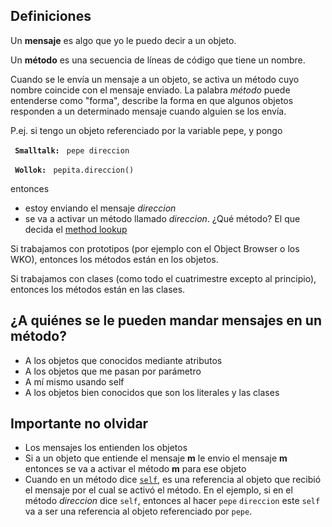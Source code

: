 Definiciones
------------

Un **mensaje** es algo que yo le puedo decir a un objeto.

Un **método** es una secuencia de líneas de código que tiene un nombre.

Cuando se le envía un mensaje a un objeto, se activa un método cuyo nombre coincide con el mensaje enviado. La palabra *método* puede entenderse como "forma", describe la forma en que algunos objetos responden a un determinado mensaje cuando alguien se los envía.

P.ej. si tengo un objeto referenciado por la variable pepe, y pongo

` `**`Smalltalk:`**
` pepe direccion`

` `**`Wollok:`**
` pepita.direccion()`

entonces

-   estoy enviando el mensaje *direccion*
-   se va a activar un método llamado *direccion*. ¿Qué método? El que decida el [method lookup](paradigma-de-objetos---method-lookup.html)

Si trabajamos con prototipos (por ejemplo con el Object Browser o los WKO), entonces los métodos están en los objetos.

Si trabajamos con clases (como todo el cuatrimestre excepto al principio), entonces los métodos están en las clases.

¿A quiénes se le pueden mandar mensajes en un método?
-----------------------------------------------------

-   A los objetos que conocidos mediante atributos
-   A los objetos que me pasan por parámetro
-   A mí mismo usando self
-   A los objetos bien conocidos que son los literales y las clases

Importante no olvidar
---------------------

-   Los mensajes los entienden los objetos
-   Si a un objeto que entiende el mensaje **m** le envio el mensaje **m** entonces se va a activar el método **m** para ese objeto
-   Cuando en un método dice [`self`](self---pseudovariable.html), es una referencia al objeto que recibió el mensaje por el cual se activó el método.
    En el ejemplo, si en el método *direccion* dice `self`, entonces al hacer `pepe` `direccion` este `self` va a ser una referencia al objeto referenciado por `pepe`.

